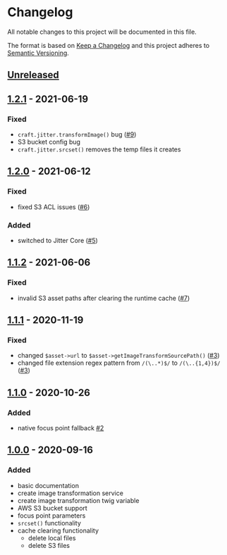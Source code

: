 # Changelog

All notable changes to this project will be documented in this file.

The format is based on [Keep a Changelog](http://keepachangelog.com/) and this project adheres to [Semantic Versioning](http://semver.org/).

## [Unreleased]

## [1.2.1] - 2021-06-19

### Fixed

- `craft.jitter.transformImage()` bug ([#9](https://github.com/codewithkyle/craft-jitter/issues/9))
- S3 bucket config bug
- `craft.jitter.srcset()` removes the temp files it creates

## [1.2.0] - 2021-06-12

### Fixed

- fixed S3 ACL issues ([#6](https://github.com/codewithkyle/craft-jitter/issues/6))

### Added

- switched to Jitter Core ([#5](https://github.com/codewithkyle/craft-jitter/issues/5))

## [1.1.2] - 2021-06-06

### Fixed

- invalid S3 asset paths after clearing the runtime cache ([#7](https://github.com/codewithkyle/craft-jitter/issues/7))

## [1.1.1] - 2020-11-19

### Fixed

- changed `$asset->url` to `$asset->getImageTransformSourcePath()` ([#3](https://github.com/codewithkyle/craft-jitter/issues/3))
- changed file extension regex pattern from `/(\..*)$/` to `/(\..{1,4})$/` ([#3](https://github.com/codewithkyle/craft-jitter/issues/3))

## [1.1.0] - 2020-10-26

### Added

- native focus point fallback [#2](https://github.com/codewithkyle/craft-jitter/issues/2)

## [1.0.0] - 2020-09-16

### Added

- basic documentation
- create image transformation service
- create image transformation twig variable
- AWS S3 bucket support
- focus point parameters
- `srcset()` functionality
- cache clearing functionality
    - delete local files
    - delete S3 files

[Unreleased]: https://github.com/codewithkyle/craft-jitter/compare/v1.2.1...HEAD
[1.2.1]: https://github.com/codewithkyle/craft-jitter/compare/v1.2.0...v1.2.1
[1.2.0]: https://github.com/codewithkyle/craft-jitter/compare/v1.1.2...v1.2.0
[1.1.2]: https://github.com/codewithkyle/craft-jitter/compare/v1.1.1...v1.1.2
[1.1.1]: https://github.com/codewithkyle/craft-jitter/compare/v1.1.0...v1.1.1
[1.1.0]: https://github.com/codewithkyle/craft-jitter/compare/v1.0.0...v1.1.0
[1.0.0]: https://github.com/codewithkyle/craft-jitter/releases/tag/v1.0.0